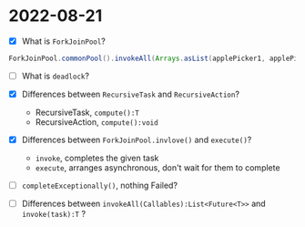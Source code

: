 # 2022-08-21

- [X] What is `ForkJoinPool`?

```java
ForkJoinPool.commonPool().invokeAll(Arrays.asList(applePicker1, applePicker2, applePicker3));
```

- [ ] What is `deadlock`?
- [X] Differences between `RecursiveTask` and `RecursiveAction`?

    - RecursiveTask<T>, `compute():T`
    - RecursiveAction, `compute():void`

- [X] Differences between `ForkJoinPool.invlove()` and `execute()`?
    - `invoke`, completes the given task
    - `execute`, arranges asynchronous, don't wait for them to complete 

- [ ] `completeExceptionally()`, nothing Failed?


- [ ] Differences between `invokeAll(Callables):List<Future<T>>` and `invoke(task):T` ?

